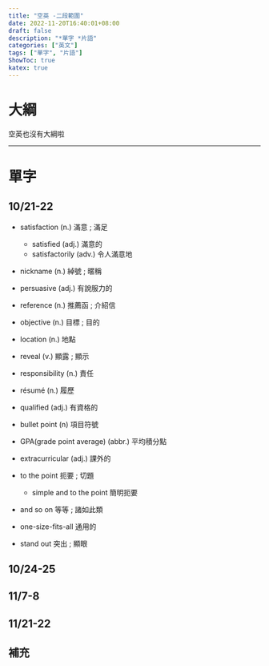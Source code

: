 ```yaml
---
title: "空英 -二段範圍"
date: 2022-11-20T16:40:01+08:00
draft: false
description: "*單字 *片語"
categories: ["英文"]
tags: ["單字", "片語"]
ShowToc: true
katex: true
---
```


# 大綱
空英也沒有大綱啦

------------
# 單字
## 10/21-22
- satisfaction (n.) 滿意 ; 滿足
  - satisfied (adj.) 滿意的
  - satisfactorily (adv.) 令人滿意地
- nickname (n.) 綽號 ; 暱稱
- persuasive (adj.) 有說服力的
- reference (n.) 推薦函 ; 介紹信
- objective (n.) 目標 ; 目的
- location (n.) 地點
- reveal (v.) 顯露 ; 顯示
- responsibility (n.) 責任
- résumé (n.) 履歷
- qualified (adj.) 有資格的
- bullet point (n) 項目符號
- GPA(grade point average) (abbr.) 平均積分點
- extracurricular (adj.) 課外的
   
- to the point 扼要 ; 切題
  - simple and to the point 簡明扼要
- and so on 等等 ; 諸如此類
- one-size-fits-all 通用的
- stand out 突出 ; 顯眼

## 10/24-25

## 11/7-8

## 11/21-22

## 補充